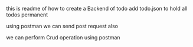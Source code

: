 this is readme of how to create a Backend of todo
add todo.json to hold all todos permanent


using postman we can send post request also

we can perform Crud operation using postman
